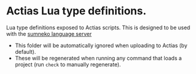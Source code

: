 # Actias Lua type definitions.
Lua type definitions exposed to Actias scripts. This is designed to be used with the [sumneko language server](https://github.com/sumneko/lua-language-server)

* This folder will be automatically ignored when uploading to Actias (by default).
* These will be regenerated when running any command that loads a project (run `check` to manually regenerate).